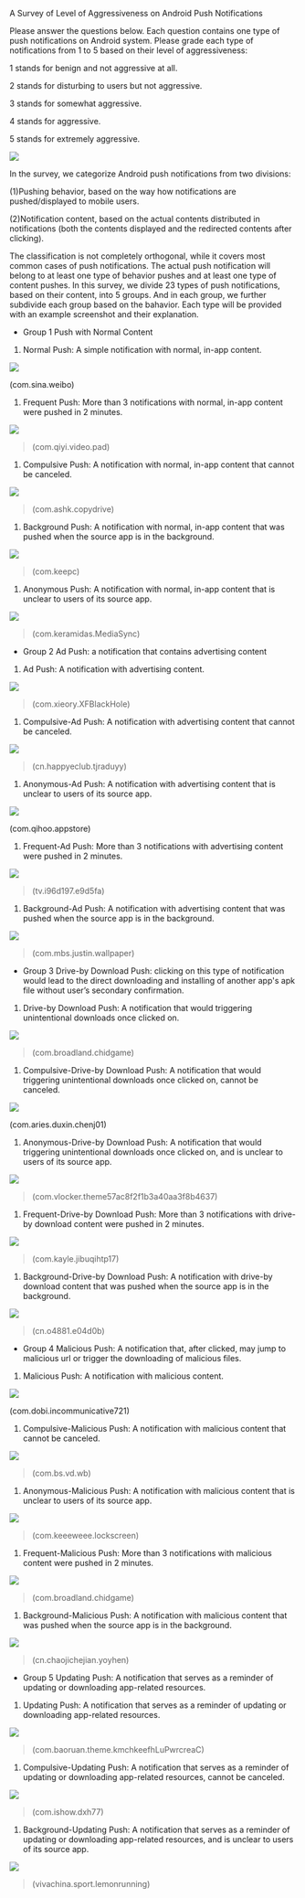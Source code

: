 A Survey of Level of Aggressiveness on Android Push Notifications

Please answer the questions below. Each question contains one type of push
notifications on Android system. Please grade each type of notifications from 1
to 5 based on their level of aggressiveness:

1 stands for benign and not aggressive at all.

2 stands for disturbing to users but not aggressive.

3 stands for somewhat aggressive.

4 stands for aggressive.

5 stands for extremely aggressive.

![](media/a07206e22f0edc144c6fe331e644d0e8.png)

In the survey, we categorize Android push notifications from two divisions:

(1)Pushing behavior, based on the way how notifications are pushed/displayed to
mobile users.

(2)Notification content, based on the actual contents distributed in
notifications (both the contents displayed and the redirected contents after
clicking).

The classification is not completely orthogonal, while it covers most common
cases of push notifications. The actual push notification will belong to at
least one type of behavior pushes and at least one type of content pushes. In
this survey, we divide 23 types of push notifications, based on their content,
into 5 groups. And in each group, we further subdivide each group based on the
bahavior. Each type will be provided with an example screenshot and their
explanation.

-   Group 1 Push with Normal Content

1.  Normal Push: A simple notification with normal, in-app content.

![](media/a57a4d3112bb4b2217e4c6ba456745ed.png)

(com.sina.weibo)

1.  Frequent Push: More than 3 notifications with normal, in-app content were
    pushed in 2 minutes.

![](media/3612c5a04264cbc2037511a33fdb0152.png)

>   (com.qiyi.video.pad)

1.  Compulsive Push: A notification with normal, in-app content that cannot be
    canceled.

![](media/290dc7182fd1f2467f31b685d29517af.png)

>   (com.ashk.copydrive)

1.  Background Push: A notification with normal, in-app content that was pushed
    when the source app is in the background.

![](media/066a33a91229585b9f0a6e2d30b91e92.png)

>   (com.keepc)

1.  Anonymous Push: A notification with normal, in-app content that is unclear
    to users of its source app.

![](media/2cbae5a501d3eb9a4752813e7fde2c31.png)

>   (com.keramidas.MediaSync)

-   Group 2 Ad Push: a notification that contains advertising content

1.  Ad Push: A notification with advertising content.

![](media/9af9cda2ed881632fb6aee19a71c3a3d.png)

>   (com.xieory.XFBlackHole)

1.  Compulsive-Ad Push: A notification with advertising content that cannot be
    canceled.

![](media/f89f8bf4e578b7692c230cedf0a52755.png)

>   (cn.happyeclub.tjraduyy)

1.  Anonymous-Ad Push: A notification with advertising content that is unclear
    to users of its source app.

![](media/e3b274afe8657cd8df86645db897c606.png)

(com.qihoo.appstore)

1.  Frequent-Ad Push: More than 3 notifications with advertising content were
    pushed in 2 minutes.

![](media/e49f8f0ca0be3d2c26030554396061db.png)

>   (tv.i96d197.e9d5fa)

1.  Background-Ad Push: A notification with advertising content that was pushed
    when the source app is in the background.

![](media/9c07b8d27d2ca05d809f29d7cd0afe3a.png)

>   (com.mbs.justin.wallpaper)

-   Group 3 Drive-by Download Push: clicking on this type of notification would
    lead to the direct downloading and installing of another app's apk file
    without user’s secondary confirmation.

1.  Drive-by Download Push: A notification that would triggering unintentional
    downloads once clicked on.

![](media/e961efee3c1de93fdd7a7817543de380.png)

>   (com.broadland.chidgame)

1.  Compulsive-Drive-by Download Push: A notification that would triggering
    unintentional downloads once clicked on, cannot be canceled.

![](media/915fe77a0845a7833acb5b9bf5bc80b5.png)

(com.aries.duxin.chenj01)

1.  Anonymous-Drive-by Download Push: A notification that would triggering
    unintentional downloads once clicked on, and is unclear to users of its
    source app.

![](media/64c9a8f9b675bc8e010e24adfcb112b2.png)

>   (com.vlocker.theme57ac8f2f1b3a40aa3f8b4637)

1.  Frequent-Drive-by Download Push: More than 3 notifications with drive-by
    download content were pushed in 2 minutes.

![](media/1d0c8ac22ac11f3c813bc0fda792b5f7.png)

>   (com.kayle.jibuqihtp17)

1.  Background-Drive-by Download Push: A notification with drive-by download
    content that was pushed when the source app is in the background.

![](media/c379083b77595db6dab37c308963d5af.png)

>   (cn.o4881.e04d0b)

-   Group 4 Malicious Push: A notification that, after clicked, may jump to
    malicious url or trigger the downloading of malicious files.

1.  Malicious Push: A notification with malicious content.

![](media/23799fd43284dfc149bb3a0b99deea6b.png)

(com.dobi.incommunicative721)

1.  Compulsive-Malicious Push: A notification with malicious content that cannot
    be canceled.

![](media/3baaa841812df8dadb0d17b6c2d81c04.png)

>   (com.bs.vd.wb)

1.  Anonymous-Malicious Push: A notification with malicious content that is
    unclear to users of its source app.

![](media/40f275a65bc65f52e00ccfaf2eb607ad.png)

>   (com.keeeweee.lockscreen)

1.  Frequent-Malicious Push: More than 3 notifications with malicious content
    were pushed in 2 minutes.

![](media/dfc028a1cf2ac9f8aa5b35b186d4acf1.png)

>   (com.broadland.chidgame)

1.  Background-Malicious Push: A notification with malicious content that was
    pushed when the source app is in the background.

![](media/713bc8a9c920bfe56a4cebafe9cd9414.png)

>   (cn.chaojichejian.yoyhen)

-   Group 5 Updating Push: A notification that serves as a reminder of updating
    or downloading app-related resources.

1.  Updating Push: A notification that serves as a reminder of updating or
    downloading app-related resources.

![](media/16859568cb29761005538fb08cacc106.png)

>   (com.baoruan.theme.kmchkeefhLuPwrcreaC)

1.  Compulsive-Updating Push: A notification that serves as a reminder of
    updating or downloading app-related resources, cannot be canceled.

![](media/fad70e00ca03cd5c2d28e007a991e89d.png)

>   (com.ishow.dxh77)

1.  Background-Updating Push: A notification that serves as a reminder of
    updating or downloading app-related resources, and is unclear to users of
    its source app.

![](media/d4faa43aacc88311c04157eee926e842.png)

>   (vivachina.sport.lemonrunning)
